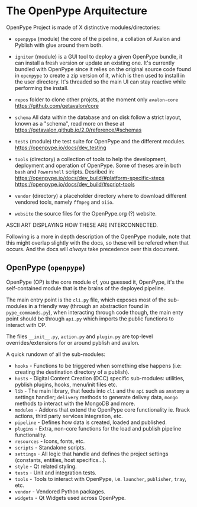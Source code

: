 # The OpenPype Arquitecture

OpenPype Project is made of X distinctive modules/directories:
  * `openpype` (module) the core of the pipeline,
    a collation of Avalon and Pyblish with glue around them both.

  * `igniter` (module) is a GUI tool to deploy a given OpenPype bundle, it can install a fresh version
    or update an existing one. It's currently bundled with OpenPype since it relies on the original
    source code found in `openpype` to create a zip version of it, which is then used to install in
    the user directory. It's threaded so the main UI can stay reactive while performing the install.

  * `repos` folder to clone other projcts, at the moment only `avalon-core`
    https://github.com/getavalon/core 

  * `schema` All data within the database and on disk follow a strict layout,
    known as a "schema", read more on these at https://getavalon.github.io/2.0/reference/#schemas

  * `tests` (module) the test suite for OpenPype and the different modules. 
    https://openpype.io/docs/dev_testing

  * `tools` (directory) a collection of tools to help the development, deployment and operation
    of OpenPype. Some of theses are in both `bash` and `Powershell` scripts. Desribed in:
    https://openpype.io/docs/dev_build/#platform-specific-steps
    https://openpype.io/docs/dev_build/#script-tools

  * `vendor` (directory) a placeholder directory where to download different vendored tools,
    namely `ffmpeg` and `oiio`.

  * `website` the source files for the OpenPype.org (?) website.



ASCII ART DISPLAYING HOW THESE ARE INTERCONNECTED.

Following is a more in depth description of the OpenPype module, note that this might overlap slightly with the docs,
so these will be refered when that occurs. And the docs will *always* take precedence over this document.

## OpenPype (`openpype`)
OpenPype (OP) is the core module of, you guessed it, OpenPype, it's the self-contained module that is the brains of the
deployed pipeline.

The main entry point is the `cli.py` file, which exposes most of the sub-modules in a friendly way (through an abstraction found
in `pype_commands.py`), when interacting through code though, the main enty point should be through `api.py` which imports the public
functions to interact with OP.

The files `__init__.py`, `action.py` and `plugin.py` are top-level overrides/extensions for or around pyblish and avalon.

A quick rundown of all the sub-modules:
  * `hooks` - Functions to be triggered when something else happens (i.e: creating the destination directory of a publish).
  * `hosts` - Digital Content Creation (DCC) specific sub-modules: utilities, pyblish plugins, hooks, menu/init files etc.
  * `lib` - The main library, that feeds into `cli` and the `api` such as `anatomy` a settings handler; `delivery` methods
    to generate delivey data, `mongo` methods to interact with the MongoDB and more.
  * `modules` - Addons that extend the OpenPype core functionality ie. ftrack actions, third party services integration, etc.
  * `pipeline` - Defines how data is created, loaded and published.
  * `plugins` - Extra, non-core functions for the load and publish pipeline functionality.
  * `resources` - Icons, fonts, etc.
  * `scripts` - Standalone scripts.
  * `settings` - All logic that handle and defines the project settings (constants, entities, host specifics...).
  * `style` - Qt related styling.
  * `tests` - Unit and integration tests.
  * `tools` - Tools to interact with OpenPype, i.e. `launcher`, `publisher`, `tray`, etc.
  * `vendor` - Vendored Python packages.
  * `widgets` - Qt Widgets used across OpenPype.



